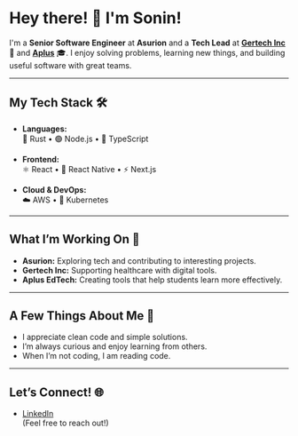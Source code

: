 # Hey there! 👋 I'm Sonin!

I'm a **Senior Software Engineer** at **Asurion** and a **Tech Lead** at [**Gertech Inc**](https://www.gertech.jp/) 💊 and [**Aplus**](https://aplus.mn/) 🎓. I enjoy solving problems, learning new things, and building useful software with great teams.

---

## My Tech Stack 🛠️

- **Languages:**  
  🦀 Rust • 🟢 Node.js • 🔵 TypeScript  

- **Frontend:**  
  ⚛️ React • 📱 React Native • ⚡ Next.js  

- **Cloud & DevOps:**  
  ☁️ AWS • 🚢 Kubernetes

---

## What I’m Working On 🚀

- **Asurion:** Exploring tech and contributing to interesting projects.  
- **Gertech Inc:** Supporting healthcare with digital tools.  
- **Aplus EdTech:** Creating tools that help students learn more effectively.

---

## A Few Things About Me 🌱

- I appreciate clean code and simple solutions.  
- I’m always curious and enjoy learning from others.  
- When I’m not coding, I am reading code. 

---

## Let’s Connect! 🌐

- [LinkedIn](https://www.linkedin.com/in/hangai247/)  
(Feel free to reach out!)
